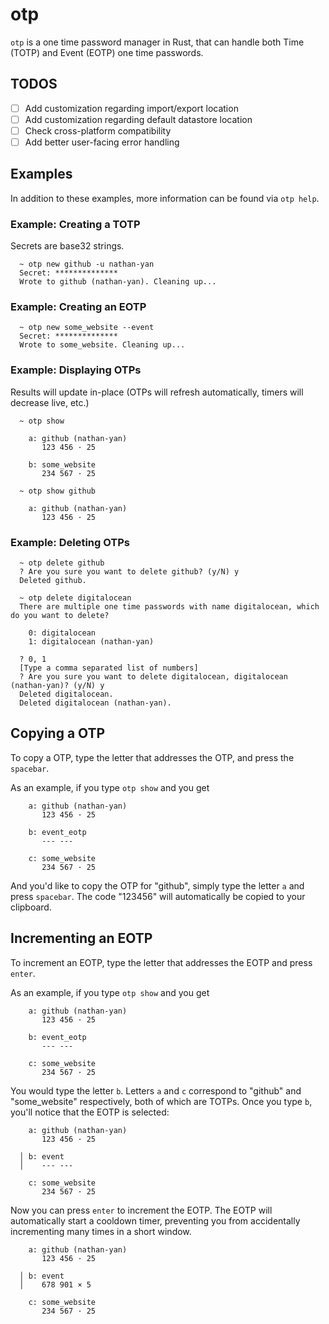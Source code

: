 # otp
`otp` is a one time password manager in Rust, that can handle both Time (TOTP) and Event (EOTP) one time passwords.

## TODOS
- [ ] Add customization regarding import/export location
- [ ] Add customization regarding default datastore location
- [ ] Check cross-platform compatibility
- [ ] Add better user-facing error handling

## Examples
In addition to these examples, more information can be found via `otp help`.

### Example: Creating a TOTP
Secrets are base32 strings. 

```
  ~ otp new github -u nathan-yan
  Secret: **************
  Wrote to github (nathan-yan). Cleaning up...
```

### Example: Creating an EOTP
```
  ~ otp new some_website --event
  Secret: **************
  Wrote to some_website. Cleaning up...
```

### Example: Displaying OTPs
Results will update in-place (OTPs will refresh automatically, timers will decrease live, etc.)

```
  ~ otp show

    a: github (nathan-yan)
       123 456 · 25

    b: some_website
       234 567 · 25
```

```
  ~ otp show github

    a: github (nathan-yan)
       123 456 · 25
```

### Example: Deleting OTPs
```
  ~ otp delete github
  ? Are you sure you want to delete github? (y/N) y
  Deleted github.
```

```
  ~ otp delete digitalocean
  There are multiple one time passwords with name digitalocean, which do you want to delete?

    0: digitalocean
    1: digitalocean (nathan-yan)

  ? 0, 1
  [Type a comma separated list of numbers]
  ? Are you sure you want to delete digitalocean, digitalocean (nathan-yan)? (y/N) y
  Deleted digitalocean.
  Deleted digitalocean (nathan-yan).
```

## Copying a OTP
To copy a OTP, type the letter that addresses the OTP, and press the `spacebar`. 

As an example, if you type `otp show` and you get
```
    a: github (nathan-yan)
       123 456 · 25

    b: event_eotp
       --- ---

    c: some_website
       234 567 · 25
```

And you'd like to copy the OTP for "github", simply type the letter `a` and press `spacebar`. The code "123456" will automatically be copied to your clipboard.

## Incrementing an EOTP
To increment an EOTP, type the letter that addresses the EOTP and press `enter`.

As an example, if you type `otp show` and you get 
```
    a: github (nathan-yan)
       123 456 · 25

    b: event_eotp
       --- ---

    c: some_website
       234 567 · 25
```

You would type the letter `b`. Letters `a` and `c` correspond to "github" and "some_website" respectively, both of which are TOTPs. Once you type `b`, you'll notice that the EOTP is selected:

```
    a: github (nathan-yan)
       123 456 · 25

  │ b: event
  │    --- ---

    c: some_website
       234 567 · 25
```

Now you can press `enter` to increment the EOTP. The EOTP will automatically start a cooldown timer, preventing you from accidentally incrementing many times in a short window.

```
    a: github (nathan-yan)
       123 456 · 25

  │ b: event
  │    678 901 × 5

    c: some_website
       234 567 · 25
```
